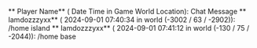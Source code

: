 ** Player Name** ( Date  Time in  Game World Location):  Chat Message
** Iamdozzzyxx** ( 2024-09-01  07:40:34 in  world (-3002 / 63 / -2902)): /home island
** Iamdozzzyxx** ( 2024-09-01  07:41:12 in  world (-130 / 75 / -2044)): /home base
